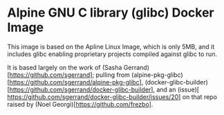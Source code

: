 # Alpine GNU C library (glibc) Docker Image

This image is based on the Apline Linux Image, which is only 5MB, and it includes glibc enabling proprietary projects compiled against glibc to run.

It is based largely on the work of (Sasha Gerrand)[https://github.com/sgerrand]; pulling from (alpine-pkg-glibc)[https://github.com/sgerrand/alpine-pkg-glibc], (docker-glibc-builder)[https://github.com/sgerrand/docker-glibc-builder], and an (issue)[ https://github.com/sgerrand/docker-glibc-builder/issues/20] on that repo raised by (Noel Georgi)[https://github.com/frezbo].
